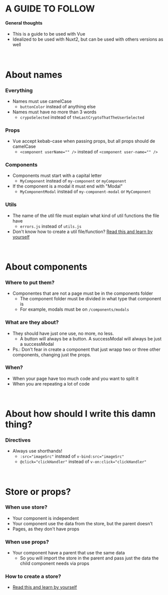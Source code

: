 # A GUIDE TO FOLLOW

#### General thoughts
- This is a guide to be used with Vue
- Idealized to be used with Nuxt2, but can be used with others versions as well

</br>

# About names
### Everything
- Names must use camelCase
  - ```buttonColor``` instead of anything else
- Names must have no more than 3 words
  - ```crypoSelected``` instead of ```theLastCryptoThatTheUserSelected```

### Props
- Vue accept kebab-case when passing props, but all props should de camelCase
  - ```<component userName="" />``` instead of ```<component user-name="" />```

### Components
- Components must start with a capital letter
  - ```MyComponent``` instead of ```my-component``` or ```myComponent```
- If the component is a modal it must end with "Modal"
  - ```MyComponentModal``` instead of ```my-component-modal``` or ```MyComponent```
 
### Utils
- The name of the util file must explain what kind of util functions the file have
  - `errors.js` instead of `utils.js`
- Don't know how to create a util file/function? [Read this and learn by yourself](https://github.com/ToMattBan/a-guide-to-follow/blob/main/How%20to%20create%20utils.md)
</br>

# About components
### Where to put them?
- Componentes that are not a page must be in the components folder
  - The component folder must be divided in what type that component is
  - For example, modals must be on ```/components/modals```
 
### What are they about?
- They should have just one use, no more, no less.
  - A button will always be a button. A successModal will always be just a successModal
- Ps.: Don't fear in create a component that just wrapp two or three other components, changing just the props.
 
### When?
- When your page have too much code and you want to split it
- When you are repeating a lot of code

</br>

# About how should I write this damn thing?
### Directives
- Always use shorthands!
  - `:src="imageSrc"` instead of `v-bind:src="imageSrc"`
  - `@click="clickHandler"` instead of `v-on:click="clickHandler"`

</br>

# Store or props?
### When use store?
- Your component is independent
- Your component use the data from the store, but the parent doesn't
- Pages, as they don't have props

### When use props?
- Your component have a parent that use the same data
  - So you will import the store in the parent and pass just the data the child component needs via props
 
### How to create a store?
- [Read this and learn by yourself](https://github.com/ToMattBan/a-guide-to-follow/blob/main/How%20create%20stores.md)
